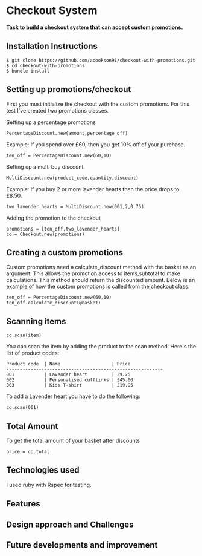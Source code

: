 # Checkout System

**Task to build a checkout system that can accept custom promotions.**

## Installation Instructions

```
$ git clone https://github.com/acookson91/checkout-with-promotions.git
$ cd checkout-with-promotions
$ bundle install
```

## Setting up promotions/checkout

First you must initialize the checkout with the custom promotions. For this test I've created two promotions classes.

Setting up a percentage promotions

```
PercentageDiscount.new(amount,percentage_off)
```

Example:
If you spend over £60, then you get 10% off of your purchase.

```
ten_off = PercentageDiscount.new(60,10)

```

Setting up a multi buy discount

```
MultiDiscount.new(product_code,quantity,discount)
```

Example:
If you buy 2 or more lavender hearts then the price drops to £8.50.

```
two_lavender_hearts = MultiDiscount.new(001,2,0.75)
```

Adding the promotion to the checkout

```
promotions = [ten_off,two_lavender_hearts]
co = Checkout.new(promotions)

```

## Creating a custom promotions

Custom promotions need a calculate_discount method with the basket as an argument. This allows the promotion access to items,subtotal to make calculations. This method should return the discounted amount. Below is an example of how the custom promotions is called from the checkout class.

```
ten_off = PercentageDiscount.new(60,10)
ten_off.calculate_discount(@basket)
```

## Scanning items

```
co.scan(item)
```

You can scan the item by adding the product to the scan method. Here's the list of product codes:
```
Product code  | Name                   | Price
----------------------------------------------------------
001           | Lavender heart         | £9.25
002           | Personalised cufflinks | £45.00
003           | Kids T-shirt           | £19.95
```

To add a Lavender heart you have to do the following:

```
co.scan(001)
```

## Total Amount

To get the total amount of your basket after discounts

```
price = co.total
```

## Technologies used

I used ruby with Rspec for testing.

## Features



## Design approach and Challenges



## Future developments and improvement
